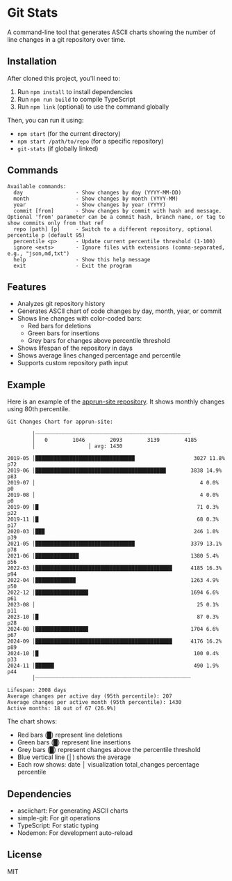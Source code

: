 # Git Stats

A command-line tool that generates ASCII charts showing the number of line changes in a git repository over time.

## Installation

After cloned this project, you'll need to:

1. Run `npm install` to install dependencies
2. Run `npm run build` to compile TypeScript
3. Run `npm link` (optional) to use the command globally

Then, you can run it using:
- `npm start` (for the current directory)
- `npm start /path/to/repo` (for a specific repository)
- `git-stats` (if globally linked)

## Commands

```
Available commands:
  day                 - Show changes by day (YYYY-MM-DD)
  month               - Show changes by month (YYYY-MM)
  year                - Show changes by year (YYYY)
  commit [from]       - Show changes by commit with hash and message. Optional 'from' parameter can be a commit hash, branch name, or tag to show commits only from that ref
  repo [path] [p]     - Switch to a different repository, optional percentile p (default 95)
  percentile <p>      - Update current percentile threshold (1-100)
  ignore <exts>       - Ignore files with extensions (comma-separated, e.g., "json,md,txt")
  help                - Show this help message
  exit                - Exit the program
```

## Features

- Analyzes git repository history
- Generates ASCII chart of code changes by day, month, year, or commit
- Shows line changes with color-coded bars:
  - Red bars for deletions
  - Green bars for insertions
  - Grey bars for changes above percentile threshold
- Shows lifespan of the repository in days
- Shows average lines changed percentage and percentile
- Supports custom repository path input


## Example

Here is an example of the [apprun-site repository](https://github.com/yysun/apprun-site). It shows monthly changes using 80th percentile.

```
Git Changes Chart for apprun-site:

        │┈┈┈┈┈┈┈┈┈┈┈┈┈┈┈┈┈┈┈┈┈┈┈┈┈┈┈┈┈┈┈┈┈┈┈┈┈┈┈┈┈┈┈┈┈┈┈┈┈┈
        │   0        1046        2093        3139        4185
        │                 │ avg: 1430

2019-05 │████████████████████████████████                   3027 11.8% p72
2019-06 │██████████████████████████████████████████        3838 14.9% p83
2019-07 │                                                     4 0.0% p0
2019-08 │                                                     4 0.0% p0
2019-09 │█                                                   71 0.3% p22
2019-11 │█                                                   68 0.3% p17
2020-03 │███                                                246 1.0% p39
2021-05 │████████████████████████████████                  3379 13.1% p78
2021-06 │██████████████                                    1380 5.4% p56
2022-03 │████████████████████████████████████████████      4185 16.3% p94
2022-04 │█████████████                                     1263 4.9% p50
2022-12 │█████████████████                                 1694 6.6% p61
2023-08 │                                                    25 0.1% p11
2023-10 │█                                                   87 0.3% p28
2024-08 │█████████████████                                 1704 6.6% p67
2024-09 │████████████████████████████████████████████      4176 16.2% p89
2024-10 │█                                                  100 0.4% p33
2024-11 │██████                                             490 1.9% p44
        │┈┈┈┈┈┈┈┈┈┈┈┈┈┈┈┈┈┈┈┈┈┈┈┈┈┈┈┈┈┈┈┈┈┈┈┈┈┈┈┈┈┈┈┈┈┈┈┈┈┈

Lifespan: 2008 days
Average changes per active day (95th percentile): 207
Average changes per active month (95th percentile): 1430
Active months: 18 out of 67 (26.9%)
```

The chart shows:
- Red bars (█) represent line deletions
- Green bars (█) represent line insertions
- Grey bars (█) represent changes above the percentile threshold
- Blue vertical line (│) shows the average
- Each row shows: date │ visualization total_changes percentage percentile

## Dependencies

- asciichart: For generating ASCII charts
- simple-git: For git operations
- TypeScript: For static typing
- Nodemon: For development auto-reload

## License

MIT
